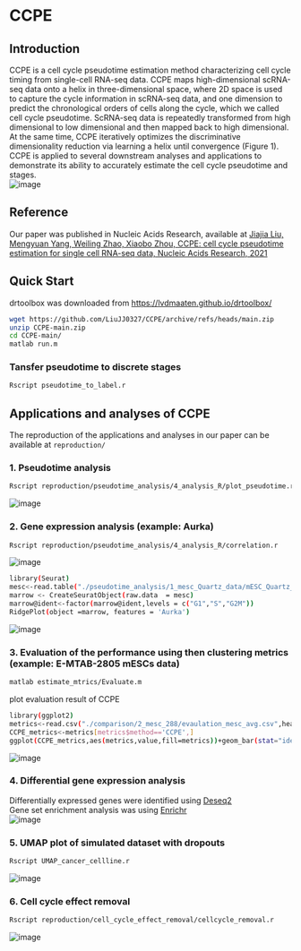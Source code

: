 # CCPE

## Introduction
CCPE is a cell cycle pseudotime estimation method characterizing cell cycle timing from single-cell RNA-seq data. CCPE maps high-dimensional scRNA-seq data onto a helix in three-dimensional space, where 2D space is used to capture the cycle information in scRNA-seq data, and one dimension to predict the chronological orders of cells along the cycle, which we called cell cycle pseudotime. ScRNA-seq data is repeatedly transformed from high dimensional to low dimensional and then mapped back to high dimensional. At the same time, CCPE iteratively optimizes the discriminative dimensionality reduction via learning a helix until convergence (Figure 1). CCPE is applied to several downstream analyses and applications to demonstrate its ability to accurately estimate the cell cycle pseudotime and stages.<br/>
![image](https://github.com/LiuJJ0327/CCPE/blob/main/images/figure1.PNG)<br/>

## Reference
Our paper was published in Nucleic Acids Research, available at [Jiajia Liu, Mengyuan Yang, Weiling Zhao, Xiaobo Zhou, CCPE: cell cycle pseudotime estimation for single cell RNA-seq data, Nucleic Acids Research, 2021](https://doi.org/10.1093/nar/gkab1236)

## Quick Start<br/>
drtoolbox was downloaded from https://lvdmaaten.github.io/drtoolbox/<br/>
```bash
wget https://github.com/LiuJJ0327/CCPE/archive/refs/heads/main.zip
unzip CCPE-main.zip
cd CCPE-main/
matlab run.m
```
### Tansfer pseudotime to discrete stages<br/>
```bash
Rscript pseudotime_to_label.r 
```

## Applications and analyses of CCPE<br/>
The reproduction of the applications and analyses in our paper can be available at `reproduction/` <br/>
### 1. Pseudotime analysis<br/>
```bash
Rscript reproduction/pseudotime_analysis/4_analysis_R/plot_pseudotime.r
```
![image](https://github.com/LiuJJ0327/CCPE/blob/main/images/1_pseudotime.PNG)<br/>

### 2. Gene expression analysis (example: Aurka)<br/>
```bash
Rscript reproduction/pseudotime_analysis/4_analysis_R/correlation.r
```
![image](https://github.com/LiuJJ0327/CCPE/blob/main/images/2_gene_expression_1.PNG)<br/>

```bash
library(Seurat)
mesc<-read.table("./pseudotime_analysis/1_mesc_Quartz_data/mESC_Quartz_preprocessed.txt",header=T,row.names = 1)
marrow <- CreateSeuratObject(raw.data  = mesc)
marrow@ident<-factor(marrow@ident,levels = c("G1","S","G2M"))
RidgePlot(object =marrow, features = 'Aurka')
```
![image](https://github.com/LiuJJ0327/CCPE/blob/main/images/2_gene_expression_2.PNG)<br/>

### 3. Evaluation of the performance using then clustering metrics (example: E-MTAB-2805 mESCs data)<br/>
```bash
matlab estimate_mtrics/Evaluate.m
```
plot evaluation result of CCPE
```bash
library(ggplot2)
metrics<-read.csv("./comparison/2_mesc_288/evaulation_mesc_avg.csv",header = T)
CCPE_metrics<-metrics[metrics$method=='CCPE',]
ggplot(CCPE_metrics,aes(metrics,value,fill=metrics))+geom_bar(stat="identity",position="dodge")
```
![image](https://github.com/LiuJJ0327/CCPE/blob/main/images/3_evaluation.PNG)<br/>

### 4. Differential gene expression analysis <br/>
Differentially expressed genes were identified using [Deseq2](https://bioconductor.org/packages/release/bioc/html/DESeq2.html)<br/>
Gene set enrichment analysis was using [Enrichr](https://maayanlab.cloud/Enrichr/)<br/>
![image](https://github.com/LiuJJ0327/CCPE/blob/main/images/4_DEG.PNG)<br/>

### 5. UMAP plot of simulated dataset with dropouts<br/>
```bash
Rscript UMAP_cancer_cellline.r
```
![image](https://github.com/LiuJJ0327/CCPE/blob/main/images/5_UMAP.PNG)<br/>

### 6. Cell cycle effect removal<br/>
```bash
Rscript reproduction/cell_cycle_effect_removal/cellcycle_removal.r
```
![image](https://github.com/LiuJJ0327/CCPE/blob/main/images/6_removal.PNG)<br/>

